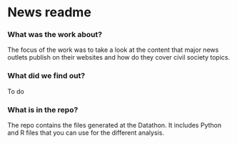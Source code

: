 # News readme

### What was the work about?
The focus of the work was to take a look at the content that major news outlets publish on their websites and how do they cover civil society topics.

### What did we find out?
To do

### What is in the repo?
The repo contains the files generated at the Datathon. 
It includes Python and R files that you can use for the different analysis.

